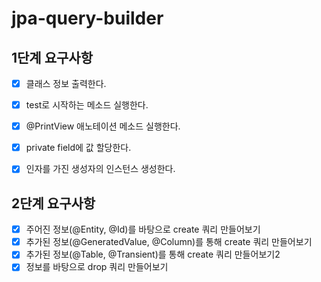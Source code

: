 # jpa-query-builder

## 1단계 요구사항
- [x] 클래스 정보 출력한다.
- [x] test로 시작하는 메소드 실행한다.
- [x] @PrintView 애노테이션 메소드 실행한다.
- [x] private field에 값 할당한다.
- [x] 인자를 가진 생성자의 인스턴스 생성한다.


## 2단계 요구사항
- [x] 주어진 정보(@Entity, @Id)를 바탕으로 create 쿼리 만들어보기
- [x] 추가된 정보(@GeneratedValue, @Column)를 통해 create 쿼리 만들어보기
- [x] 추가된 정보(@Table, @Transient)를 통해 create 쿼리 만들어보기2
- [x] 정보를 바탕으로 drop 쿼리 만들어보기
